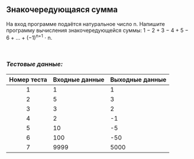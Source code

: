 ## Знакочередующаяся сумма

На вход программе подаётся натуральное число n. Напишите программу вычисления знакочередующейся суммы: 1 − 2 + 3 − 4 + 5 − 6 + … + (−1)<sup>n+1</sup> ⋅ n.

<br>

### *Тестовые данные:*

| Номер теста | Входные данные | Выходные данные |
|:-----------:|----------------|-----------------|
|      1      | 1              | 1               |
|      2      | 5              | 3               |
|      3      | 3              | 2               |
|      4      | 2              | -1              |
|      5      | 10             | -5              |
|      6      | 100            | -50             |
|      7      | 9999           | 5000            |